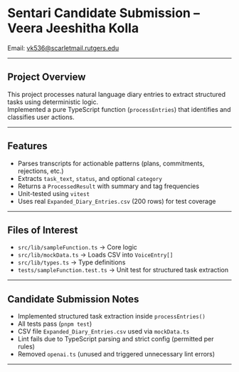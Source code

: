 # Sentari Candidate Submission – Veera Jeeshitha Kolla

Email: vk536@scarletmail.rutgers.edu

---

## Project Overview

This project processes natural language diary entries to extract structured tasks using deterministic logic.  
Implemented a pure TypeScript function (`processEntries`) that identifies and classifies user actions.

---

## Features

- Parses transcripts for actionable patterns (plans, commitments, rejections, etc.)
- Extracts `task_text`, `status`, and optional `category`
- Returns a `ProcessedResult` with summary and tag frequencies
- Unit-tested using `vitest`
- Uses real `Expanded_Diary_Entries.csv` (200 rows) for test coverage

---

## Files of Interest

- `src/lib/sampleFunction.ts` → Core logic
- `src/lib/mockData.ts` → Loads CSV into `VoiceEntry[]`
- `src/lib/types.ts` → Type definitions
- `tests/sampleFunction.test.ts` → Unit test for structured task extraction

---

## Candidate Submission Notes

- Implemented structured task extraction inside `processEntries()`
- All tests pass (`pnpm test`)
- CSV file `Expanded_Diary_Entries.csv` used via `mockData.ts`
- Lint fails due to TypeScript parsing and strict config (permitted per rules)
- Removed `openai.ts` (unused and triggered unnecessary lint errors)

---
